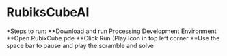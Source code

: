 # RubiksCubeAI

*Steps to run:
**Download and run Processing Development Environment
**Open RubixCube.pde
**Click Run (Play Icon in top left corner
**Use the space bar to pause and play the scramble and solve
